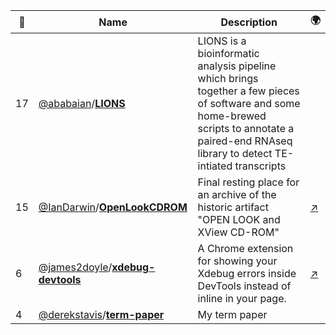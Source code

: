 |:star2: | Name | Description | 🌍|
|---|---|---|---|
|17|[@ababaian](https://github.com/ababaian)/[**LIONS**](https://github.com/ababaian/LIONS)| LIONS is a bioinformatic analysis pipeline which brings together a  few pieces of software and some home-brewed scripts to annotate a  paired-end RNAseq library to detect TE-intiated transcripts||
|15|[@IanDarwin](https://github.com/IanDarwin)/[**OpenLookCDROM**](https://github.com/IanDarwin/OpenLookCDROM)|Final resting place for an archive of the historic artifact "OPEN LOOK and XView CD-ROM"|[:arrow_upper_right:](http://darwinsys.com/olcd/)|
|6|[@james2doyle](https://github.com/james2doyle)/[**xdebug-devtools**](https://github.com/james2doyle/xdebug-devtools)|A Chrome extension for showing your Xdebug errors inside DevTools instead of inline in your page.|[:arrow_upper_right:](https://chrome.google.com/webstore/detail/xdebug-devtools/fdpaibggficcadchhddlbgclcmolclip)|
|4|[@derekstavis](https://github.com/derekstavis)/[**term-paper**](https://github.com/derekstavis/term-paper)|My term paper||

